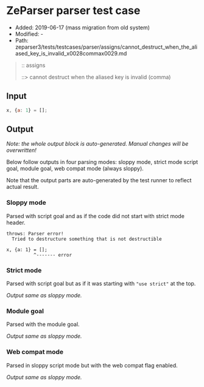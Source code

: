 # ZeParser parser test case

- Added: 2019-06-17 (mass migration from old system)
- Modified: -
- Path: zeparser3/tests/testcases/parser/assigns/cannot_destruct_when_the_aliased_key_is_invalid_x0028commax0029.md

> :: assigns
>
> ::> cannot destruct when the aliased key is invalid (comma)

## Input

`````js
x, {a: 1} = [];
`````

## Output

_Note: the whole output block is auto-generated. Manual changes will be overwritten!_

Below follow outputs in four parsing modes: sloppy mode, strict mode script goal, module goal, web compat mode (always sloppy).

Note that the output parts are auto-generated by the test runner to reflect actual result.

### Sloppy mode

Parsed with script goal and as if the code did not start with strict mode header.

`````
throws: Parser error!
  Tried to destructure something that is not destructible

x, {a: 1} = [];
          ^------- error
`````

### Strict mode

Parsed with script goal but as if it was starting with `"use strict"` at the top.

_Output same as sloppy mode._

### Module goal

Parsed with the module goal.

_Output same as sloppy mode._

### Web compat mode

Parsed in sloppy script mode but with the web compat flag enabled.

_Output same as sloppy mode._
